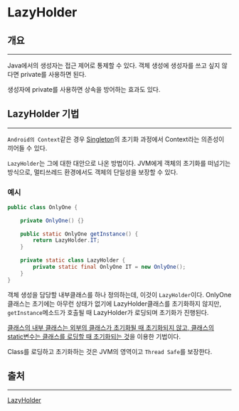 # LazyHolder

## 개요
---
Java에서의 생성자는 접근 제어로 통제할 수 있다. 객체 생성에 생성자를 쓰고 싶지 않다면 private를 사용하면 된다.

생성자에 private를 사용하면 상속을 방어하는 효과도 있다.

## LazyHolder 기법
---
`Android의 Context`같은 경우 [Singleton](/Design%20Pattern/Singleton%20Pattern.md)의 초기화 과정에서 Context라는 의존성이 끼어들 수 있다.

`LazyHolder`는 그에 대한 대안으로 나온 방법이다. JVM에게 객체의 초기화를 떠넘기는 방식으로, 멀티쓰레드 환경에서도 객체의 단일성을 보장할 수 있다.

### 예시
```java
public class OnlyOne {  
      
    private OnlyOne() {}  
  
    public static OnlyOne getInstance() {  
        return LazyHolder.IT;  
    }  
  
    private static class LazyHolder {  
        private static final OnlyOne IT = new OnlyOne();    
    }  
}
```

객체 생성을 담당할 내부클래스를 하나 정의하는데, 이것이 `LazyHolder`이다.
OnlyOne클래스는 초기에는 아무런 상태가 없기에 LazyHolder클래스를 초기화하지 않지만, `getInstance`메소드가 호출될 때 LazyHolder가 로딩되며 초기화가 진행된다.

[클래스의 내부 클래스는 외부의 클래스가 초기화될 때 초기화되지 않고, 클래스의 static변수는 클래스를 로딩할 때 초기화되는 것](/Java/Class%EC%9D%98%20%EB%A1%9C%EB%94%A9%EA%B3%BC%20%EC%B4%88%EA%B8%B0%ED%99%94.md)을 이용한 기법이다.

Class를 로딩하고 초기화하는 것은 JVM의 영역이고 `Thread Safe`를 보장한다.

## 출처
---
[LazyHolder](https://blog.javarouka.me/2018/11/20/no-instance/)